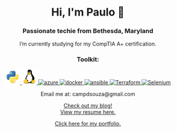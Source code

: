 <div align="center">
<h1>Hi, I'm Paulo 🤖</h1>
<h3>Passionate techie from Bethesda, Maryland</h3>

I’m currently studying for my CompTIA A+ certification.

<h3>Toolkit:</h3>
<p> 
<a href="https://www.python.org" target="_blank" rel="noreferrer"> <img src="https://raw.githubusercontent.com/devicons/devicon/master/icons/python/python-original.svg" alt="python" width="40" height="40"/> </a> 
<a href="https://www.linux.org/" target="_blank" rel="noreferrer"> <img src="https://raw.githubusercontent.com/devicons/devicon/master/icons/linux/linux-original.svg" alt="linux" width="40" height="40"/> </a>
<a href="https://azure.microsoft.com/en-in/" target="_blank" rel="noreferrer"> <img src="https://www.vectorlogo.zone/logos/microsoft_azure/microsoft_azure-icon.svg" alt="azure" width="40" height="40"/> </a> 
<a href="https://www.docker.com/" target="_blank" rel="noreferrer"> <img src="https://www.docker.com/wp-content/uploads/2022/05/Docker_Temporary_Image_Google_Blue_1080x1080_v1.png" alt="docker" width="40" height="40"/> </a>
<a href="https://www.ansible.com/" target="_blank" rel="noreferrer"> <img src="https://avatars.githubusercontent.com/u/1507452?s=200&v=4" alt="ansible" width="40" height="40"/> </a> 
<a href="https://www.terraform.io/" target="_blank" rel="noreferrer"> <img src="https://www.terraform.io/img/docs/tfe_logo.png" alt="Terraform" width="40" height="40"/> </a> 
<a href="https://www.selenium.dev/" target="_blank" rel="noreferrer"> <img src="https://upload.wikimedia.org/wikipedia/commons/thumb/d/d5/Selenium_Logo.png/220px-Selenium_Logo.png" alt="Selenium" width="40" height="40"/> </a> 


</p>

<p>Email me at: campdsouza@gmail.com</p>

<a href="https://paulo-desouza.github.io" target="_blank"> Check out my blog! </a> <br>
<a href="https://drive.google.com/file/d/1FBPZlu11IOTSdhb4a652RC8hBoKQJ4wb/view" target="_blank"> View my resume here. </a> 
  
<a href="https://paulodesouza.dev" target="_blank"> Click here for my portfolio. </a>
</div>
